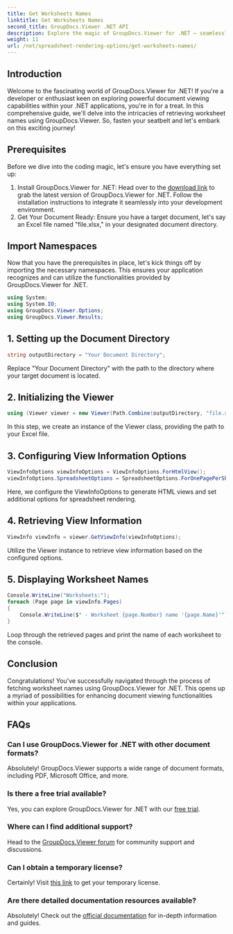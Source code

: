 ```yaml
---
title: Get Worksheets Names
linktitle: Get Worksheets Names
second_title: GroupDocs.Viewer .NET API
description: Explore the magic of GroupDocs.Viewer for .NET – seamlessly integrate document viewing into your applications. Try the free trial now!
weight: 11
url: /net/spreadsheet-rendering-options/get-worksheets-names/
---
```

## Introduction
Welcome to the fascinating world of GroupDocs.Viewer for .NET! If you're a developer or enthusiast keen on exploring powerful document viewing capabilities within your .NET applications, you're in for a treat. In this comprehensive guide, we'll delve into the intricacies of retrieving worksheet names using GroupDocs.Viewer. So, fasten your seatbelt and let's embark on this exciting journey!
## Prerequisites
Before we dive into the coding magic, let's ensure you have everything set up:
1. Install GroupDocs.Viewer for .NET: Head over to the [download link](https://releases.groupdocs.com/viewer/net/) to grab the latest version of GroupDocs.Viewer for .NET. Follow the installation instructions to integrate it seamlessly into your development environment.
2. Get Your Document Ready: Ensure you have a target document, let's say an Excel file named "file.xlsx," in your designated document directory.
## Import Namespaces
Now that you have the prerequisites in place, let's kick things off by importing the necessary namespaces. This ensures your application recognizes and can utilize the functionalities provided by GroupDocs.Viewer for .NET.
```csharp
using System;
using System.IO;
using GroupDocs.Viewer.Options;
using GroupDocs.Viewer.Results;
```
## 1. Setting up the Document Directory
```csharp
string outputDirectory = "Your Document Directory";
```
Replace "Your Document Directory" with the path to the directory where your target document is located.
## 2. Initializing the Viewer
```csharp
using (Viewer viewer = new Viewer(Path.Combine(outputDirectory, "file.xlsx")))
```
In this step, we create an instance of the Viewer class, providing the path to your Excel file.
## 3. Configuring View Information Options
```csharp
ViewInfoOptions viewInfoOptions = ViewInfoOptions.ForHtmlView();
viewInfoOptions.SpreadsheetOptions = SpreadsheetOptions.ForOnePagePerSheet();
```
Here, we configure the ViewInfoOptions to generate HTML views and set additional options for spreadsheet rendering.
## 4. Retrieving View Information
```csharp
ViewInfo viewInfo = viewer.GetViewInfo(viewInfoOptions);
```
Utilize the Viewer instance to retrieve view information based on the configured options.
## 5. Displaying Worksheet Names
```csharp
Console.WriteLine("Worksheets:");
foreach (Page page in viewInfo.Pages)
{
    Console.WriteLine($" - Worksheet {page.Number} name '{page.Name}'");
}
```
Loop through the retrieved pages and print the name of each worksheet to the console.
## Conclusion
Congratulations! You've successfully navigated through the process of fetching worksheet names using GroupDocs.Viewer for .NET. This opens up a myriad of possibilities for enhancing document viewing functionalities within your applications.
## FAQs
### Can I use GroupDocs.Viewer for .NET with other document formats?
Absolutely! GroupDocs.Viewer supports a wide range of document formats, including PDF, Microsoft Office, and more.
### Is there a free trial available?
Yes, you can explore GroupDocs.Viewer for .NET with our [free trial](https://releases.groupdocs.com/).
### Where can I find additional support?
Head to the [GroupDocs.Viewer forum](https://forum.groupdocs.com/c/viewer/9) for community support and discussions.
### Can I obtain a temporary license?
Certainly! Visit [this link](https://purchase.groupdocs.com/temporary-license/) to get your temporary license.
### Are there detailed documentation resources available?
Absolutely! Check out the [official documentation](https://tutorials.groupdocs.com/viewer/net/) for in-depth information and guides.
